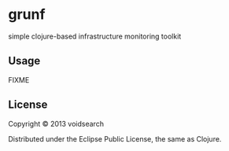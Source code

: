# grunf

simple clojure-based infrastructure monitoring toolkit

## Usage

FIXME

## License

Copyright © 2013 voidsearch

Distributed under the Eclipse Public License, the same as Clojure.
